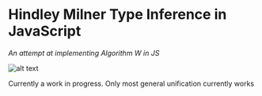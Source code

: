 # Hindley Milner Type Inference in JavaScript

_An attempt at implementing Algorithm W in JS_


![alt
text](https://github.com/stefan-j/hmjs/raw/master/hmi.png
"Hindley Milner Type Inference")

Currently a work in progress. Only most general unification currently works
